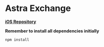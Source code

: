 # Astra Exchange

**[iOS Repository](https://github.com/kenmueller/astra-exchange-ios)**

**Remember to install all dependencies initially**

```bash
npm install
```